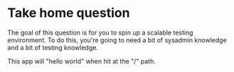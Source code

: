 # Take home question
The goal of this question is for you to spin up a scalable testing environment. To do this, you're going to need
a bit of sysadmin knowledge and a bit of testing knowledge.

This app will "hello world" when hit at the "/" path.



